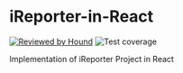 # iReporter-in-React
[![Reviewed by Hound](https://img.shields.io/badge/Reviewed_by-Hound-8E64B0.svg)](https://houndci.com)
![Test coverage](https://img.shields.io/badge/Coverage-70.08%25-red.svg)

Implementation of iReporter Project in React

